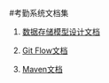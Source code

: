 #考勤系统文档集


1. [数据存储模型设计文档](/schema/README.md "数据存储模型设计文档")

1. [Git Flow文档](/git-flow.md "Git Flow文档")

1. [Maven文档](/maven/README.md "Maven文档")